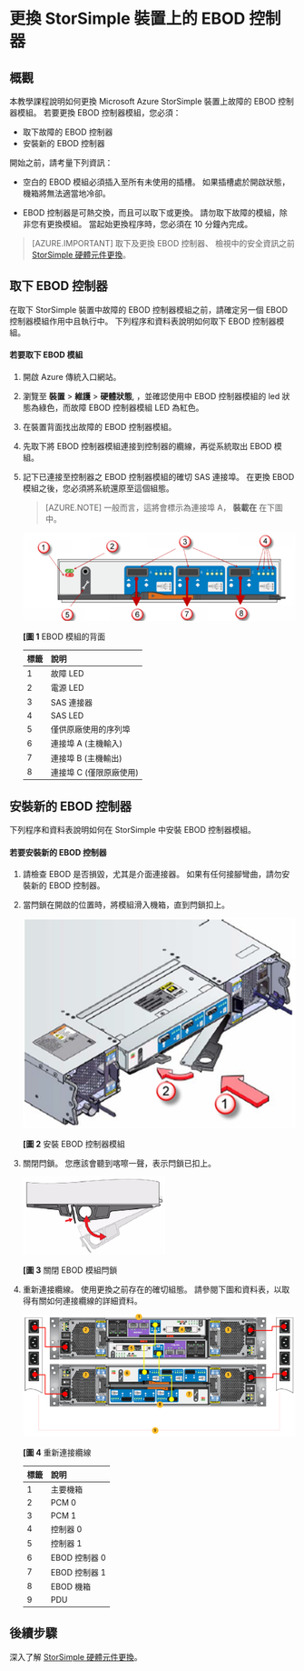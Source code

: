 <properties 
   pageTitle="更換 StorSimple EBOD 控制器 | Microsoft Azure"
   description="說明如何取下並更換 StorSimple 8600 裝置上的一個或兩個 EBOD 控制器。"
   services="storsimple"
   documentationCenter=""
   authors="alkohli"
   manager="carolz"
   editor="" />
<tags 
   ms.service="storsimple"
   ms.devlang="NA"
   ms.topic="article"
   ms.tgt_pltfrm="NA"
   ms.workload="TBD"
   ms.date="12/02/2015"
   ms.author="alkohli" />

# 更換 StorSimple 裝置上的 EBOD 控制器

## 概觀

本教學課程說明如何更換 Microsoft Azure StorSimple 裝置上故障的 EBOD 控制器模組。 若要更換 EBOD 控制器模組，您必須：

- 取下故障的 EBOD 控制器
- 安裝新的 EBOD 控制器

開始之前，請考量下列資訊：

- 空白的 EBOD 模組必須插入至所有未使用的插槽。 如果插槽處於開啟狀態，機箱將無法適當地冷卻。

- EBOD 控制器是可熱交換，而且可以取下或更換。 請勿取下故障的模組，除非您有更換模組。 當起始更換程序時，您必須在 10 分鐘內完成。

>[AZURE.IMPORTANT] 取下及更換 EBOD 控制器、 檢視中的安全資訊之前 [StorSimple 硬體元件更換](storsimple-hardware-component-replacement.md)。

## 取下 EBOD 控制器

在取下 StorSimple 裝置中故障的 EBOD 控制器模組之前，請確定另一個 EBOD 控制器模組作用中且執行中。 下列程序和資料表說明如何取下 EBOD 控制器模組。

#### 若要取下 EBOD 模組

1. 開啟 Azure 傳統入口網站。

2. 瀏覽至 **裝置** > **維護** > **硬體狀態**, ，並確認使用中 EBOD 控制器模組的 led 狀態為綠色，而故障 EBOD 控制器模組 LED 為紅色。

3. 在裝置背面找出故障的 EBOD 控制器模組。

4. 先取下將 EBOD 控制器模組連接到控制器的纜線，再從系統取出 EBOD 模組。

5. 記下已連接至控制器之 EBOD 控制器模組的確切 SAS 連接埠。 在更換 EBOD 模組之後，您必須將系統還原至這個組態。 

    >[AZURE.NOTE] 一般而言，這將會標示為連接埠 A， **裝載在** 在下圖中。

    ![EBOD 控制器的後擋板](./media/storsimple-ebod-controller-replacement/IC741049.png)

     **[圖 1** EBOD 模組的背面

  	|標籤|說明|
  	|:----|:----------|
  	|1|故障 LED|
  	|2|電源 LED|
  	|3|SAS 連接器|
  	|4|SAS LED|
  	|5|僅供原廠使用的序列埠|
  	|6|連接埠 A (主機輸入)|
  	|7|連接埠 B (主機輸出)|
  	|8|連接埠 C (僅限原廠使用)|

## 安裝新的 EBOD 控制器

下列程序和資料表說明如何在 StorSimple 中安裝 EBOD 控制器模組。

#### 若要安裝新的 EBOD 控制器

1. 請檢查 EBOD 是否損毀，尤其是介面連接器。 如果有任何接腳彎曲，請勿安裝新的 EBOD 控制器。

2. 當閂鎖在開啟的位置時，將模組滑入機箱，直到閂鎖扣上。

    ![安裝 EBOD 控制器](./media/storsimple-ebod-controller-replacement/IC741050.png)

    **[圖 2** 安裝 EBOD 控制器模組

3. 關閉閂鎖。 您應該會聽到喀嚓一聲，表示閂鎖已扣上。

    ![鬆開 EBOD 閂鎖](./media/storsimple-ebod-controller-replacement/IC741047.png)

    **[圖 3** 關閉 EBOD 模組閂鎖

4. 重新連接纜線。 使用更換之前存在的確切組態。 請參閱下圖和資料表，以取得有關如何連接纜線的詳細資料。

    ![將您的 4U 裝置接上纜線，以取得電源](./media/storsimple-ebod-controller-replacement/IC770723.png)

    **[圖 4**  重新連接纜線

  	|標籤|說明|
  	|:----|:----------|
  	|1|主要機箱|
  	|2|PCM 0|
  	|3|PCM 1|
  	|4|控制器 0|
  	|5|控制器 1|
  	|6|EBOD 控制器 0|
  	|7|EBOD 控制器 1|
  	|8|EBOD 機箱|
  	|9|PDU|

## 後續步驟

深入了解 [StorSimple 硬體元件更換](storsimple-hardware-component-replacement.md)。

